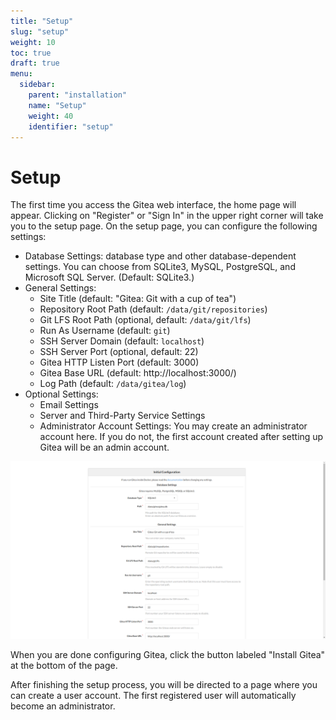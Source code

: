 ```yaml
---
title: "Setup"
slug: "setup"
weight: 10
toc: true
draft: true
menu:
  sidebar:
    parent: "installation"
    name: "Setup"
    weight: 40
    identifier: "setup"
---
```


# Setup

The first time you access the Gitea web interface, the home page will appear. 
Clicking on "Register" or "Sign In" in the upper right corner will take you to 
the setup page. On the setup page, you can configure the following settings:

- Database Settings: database type and other database-dependent settings. You can
  choose from SQLite3, MySQL, PostgreSQL, and Microsoft SQL Server. (Default: 
  SQLite3.)
- General Settings:
  - Site Title (default: "Gitea: Git with a cup of tea")
  - Repository Root Path (default: `/data/git/repositories`)
  - Git LFS Root Path (optional, default: `/data/git/lfs`)
  - Run As Username (default: `git`)
  - SSH Server Domain (default: `localhost`)
  - SSH Server Port (optional, default: 22)
  - Gitea HTTP Listen Port (default: 3000)
  - Gitea Base URL (default: http://localhost:3000/)
  - Log Path (default: `/data/gitea/log`)
- Optional Settings:
  - Email Settings
  - Server and Third-Party Service Settings
  - Administrator Account Settings: You may create an administrator account here.
    If you do not, the first account created after setting up Gitea will 
    be an admin account.

![The setup page](images/gitea-setup-page-1.png)

<!-- TODO Describe setup options -->
<!-- TODO Add screenshots -->

When you are done configuring Gitea, click the button labeled "Install Gitea" at
the bottom of the page.

After finishing the setup process, you will be directed to a page where you can 
create a user account. The first registered user will automatically become an 
administrator.
